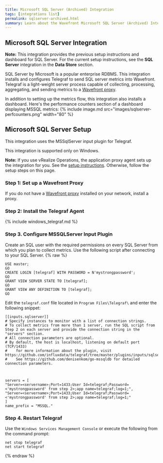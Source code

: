 ```yaml
---
title: Microsoft SQL Server (Archived) Integration
tags: [integrations list]
permalink: sqlserver-archived.html
summary: Learn about the Wavefront Microsoft SQL Server (Archived) Integration.
---
```

## Microsoft SQL Server Integration

**Note:** This integration provides the previous setup instructions and dashboard for SQL Server. For the current setup instructions, see the **SQL Server** integration in the **Data Store** section.

SQL Server by Microsoft is a popular enterprise RDBMS. This integration installs and configures Telegraf to send SQL server metrics into Wavefront. Telegraf is a light-weight server process capable of collecting, processing, aggregating, and sending metrics to a [Wavefront proxy](https://docs.wavefront.com/proxies.html).

In addition to setting up the metrics flow, this integration also installs a dashboard. Here's the performance counters section of a dashboard displaying MSSQL metrics:
{% include image.md src="images/sqlserver-perfcounters.png" width="80" %}

## Microsoft SQL Server Setup

This integration uses the MSSqlServer input plugin for Telegraf.



This integration is supported only on Windows.

**Note:** If you use vRealize Operations, the application proxy agent sets up the integration for you. See the [setup instructions](https://YOUR_CLUSTER.wavefront.com/integration/vrops/setup). Otherwise, follow the setup steps on this page.

### Step 1: Set up a Wavefront Proxy

If you do not have a [Wavefront proxy](https://docs.wavefront.com/proxies.html) installed on your network, install a proxy.

### Step 2: Install the Telegraf Agent

{% include windows_telegraf.md %}

### Step 3. Configure MSSQLServer Input Plugin

Create an SQL user with the required permissions on every SQL Server from which you plan to collect metrics. Use the following script after connecting to your SQL Server.
{% raw %}
```
USE master;
GO
CREATE LOGIN [telegraf] WITH PASSWORD = N'mystrongpassword';
GO
GRANT VIEW SERVER STATE TO [telegraf];
GO
GRANT VIEW ANY DEFINITION TO [telegraf];
GO

```
Edit the `telegraf.conf` file located in `Program Files\Telegraf\` and enter the following snippet:


```
[[inputs.sqlserver]]
# Specify instances to monitor with a list of connection strings.
# To collect metrics from more than 1 server, run the SQL script from Step 2 on each server and provide the connection string in the "servers" section.
# All connection parameters are optional.
# By default, the host is localhost, listening on default port (TCP/1433)
#    for more information about the plugin, visit https://github.com/influxdata/telegraf/tree/master/plugins/inputs/sqlserver
#    See https://github.com/denisenkom/go-mssqldb for detailed connection parameters.



servers = [
"Server=<servername>;Port=1433;User Id=telegraf;Password=<'mystrongpassword' from step 2>;app name=telegraf;log=1;",
"Server=<servername>;Port=1433;User Id=telegraf;Password=<'mystrongpassword' from step 2>;app name=telegraf;log=1;"
]
name_prefix = "MSSQL."
```


### Step 4. Restart Telegraf

Use the `Windows Services Management Console` or execute the following from the command prompt:

```
net stop telegraf
net start telegraf
```
{% endraw %}
